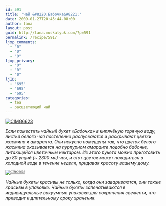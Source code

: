 ```yaml
---
id: 591
title: 'Чай &#8220;Бабочка&#8221;'
date: 2009-01-27T20:45:44-08:00
author: lana
layout: post
guid: http://lana.moskalyuk.com/?p=591
permalink: /recipe/591/
ljxp_comments:
  - "0"
  - "0"
  - "0"
ljxp_privacy:
  - "0"
  - "0"
  - "0"
ljID:
  - "695"
  - "695"
  - "695"
categories:
  - tea
  - расцветающий чай
---
```

<a class="flickr-image" title="CIMG6623" rel="flickr-mgr" href="http://www.flickr.com/photos/67405678@N00/3229850745/"><img class="flickr-large" longdesc="http://farm4.static.flickr.com/3416/3229850745_8f91f31577_o.jpg" src="http://farm4.static.flickr.com/3416/3229850745_f6bbf8085a.jpg" alt="CIMG6623" /></a>

_Если поместить чайный букет «Бабочка» в кипячёную горячую воду, листья белого чая постепенно распускаются и раскрывают цветки жасмина и амаранта. Они искусно помещены так, что цветок белого жасмина оказывается на пурпурном амаранте подобно бабочке, питающейся цветочным нектаром. Из этого букета можно приготовить до 80 унций (~ 2300 мл) чая, и этот цветок может находиться в холодной воде в течение недели, придавая красоту вашему дому._

_<span style="font-family: Verdana"><span style="font-size: x-small"><a class="flickr-image" title="CIMG6624" rel="flickr-mgr" href="http://www.flickr.com/photos/67405678@N00/3229856547/"><img class="flickr-large" longdesc="http://farm4.static.flickr.com/3472/3229856547_1a4e5f271c_o.jpg" src="http://farm4.static.flickr.com/3472/3229856547_f6124f11fc.jpg" alt="CIMG6624" /></a><br /> </span></span>_

<span><em><span>Чайные букеты красивы не только, когда они завариваются, они также красивы в упаковке. Чайные букеты запечатываются в индивидуальные вакуумные упаковки для сохранения свежести, что приводит к длительному сроку хранения</span></em><span><em>.</em><br /> </span></span>